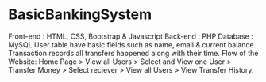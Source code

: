 # BasicBankingSystem
 Front-end : HTML, CSS, Bootstrap & Javascript Back-end : PHP Database : MySQL
 User table have basic fields such as name, email & current balance. Transaction records all transfers happened along with their time. 
 Flow of the Website: Home Page > View all Users > Select and View one User > Transfer Money > Select reciever > View all Users > View Transfer History.

